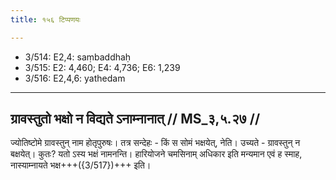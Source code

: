 ```yaml
---
title: १५६ टिप्पणयः

---
```

- 3/514: E2,4: saṃbaddhaḥ
- 3/515: E2: 4,460; E4: 4,736; E6: 1,239
- 3/516: E2,4,6: yathedam

____________________________________________


## ग्रावस्तुतो भक्षो न विद्यते ऽनाम्नानात् // MS_३,५.२७ //

ज्योतिष्टोमे ग्रावस्तुन् नाम होतृपुरुषः। तत्र सन्देहः - किं स सोमं भक्षयेत्, नेति। उच्यते - ग्रावस्तुन् न बक्षयेत्। कुतः? यतो ऽस्य भक्षं नामनन्ति। हारियोजने चमसिनाम् अधिकार इति मन्यमान एवं ह स्माह, नास्याम्नायते भक्ष+++({3/517})+++ इति।